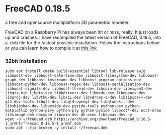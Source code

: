 # FreeCAD 0.18.5
a free and opensource multiplatform 3D parametric modeler. 

FreeCAD on a Raspberry Pi has always been hit or miss, really. It just loads up and crashes. I have recompiled the latest version of FreeCAD, 0.18.5, into a .deb file for the fastest possible installation. Follow the instructions below: or you can learn how to compile it at [this link](https://scruss.com/blog/2020/02/16/freecad-on-raspberry-pi-4/)

### 32bit Installation
```
sudo apt install cmake build-essential libtool lsb-release swig libboost-dev libboost-date-time-dev libboost-filesystem-dev libboost-graph-dev libboost-iostreams-dev libboost-program-options-dev libboost-python-dev libboost-regex-dev libboost-serialization-dev libboost-signals-dev libboost-thread-dev libcoin-dev libeigen3-dev libgts-bin libgts-dev libkdtree++-dev libmedc-dev libopencv-dev libproj-dev libvtk6-dev libx11-dev libxerces-c-dev libzipios++-dev qt4-dev-tools libqt4-dev libqt4-opengl-dev libqtwebkit-dev libshiboken-dev libpyside-dev pyside-tools python-dev python-matplotlib python-pivy python-ply python-pyside libocct*-dev occt-draw libsimage-dev doxygen libcoin-doc dh-exec libspnav-dev -y
wget -O ~/freecad.deb https://archive.org/download/freecad_0.18.5-1_armhf/freecad_0.18.5-1_armhf.deb
sudo apt --fix-broken -y install ~/freecad.deb
```

